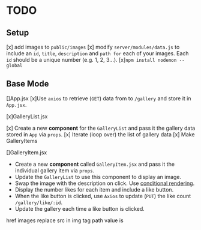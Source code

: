 # TODO

## Setup
[x] add images to `public/images`
[x] modify `server/modules/data.js`  to include an `id`, `title`, `description` and `path for` each of your images. Each `id` should be a unique number (e.g. 1, 2, 3...).
[x]`npm install nodemon --global`

## Base Mode
[]App.jsx
[x]Use `axios` to retrieve (`GET`) data from to `/gallery` and store it in `App.jsx`.

[x]GalleryList.jsx

[x] Create a new **component** for the `GalleryList` and pass it the gallery data stored in `App` via `props`.
[x] Iterate (loop over) the list of gallery data
[x] Make GalleryItems


[]GalleryItem.jsx
- Create a new **component** called `GalleryItem.jsx` and pass it the individual gallery item via `props`. 
- Update the `GalleryList` to use this component to display an image.
- Swap the image with the description on click. Use [conditional rendering](https://reactjs.org/docs/conditional-rendering.html).
- Display the number likes for each item and include a like button.
- When the like button is clicked, use `Axios` to update (`PUT`) the like count `/gallery/like/:id`.
- Update the gallery each time a like button is clicked.



href images replace src in img tag
path value is 



